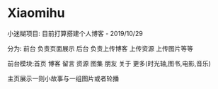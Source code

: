 # Xiaomihu
小迷糊项目:
  目前打算搭建个人博客 - 2019/10/29
  
分为: 
  前台 负责页面展示
  后台 负责上传博客 上传资源 上传图片等等

前台模块:首页 博客 留言 资源 图集 朋友 关于 更多(时光轴,图书,电影,音乐)

主页展示一则小故事与一组图片或者轮播
  
